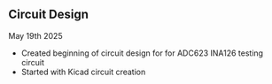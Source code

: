 ## Circuit Design 
May 19th 2025

* Created beginning of circuit design for for ADC623 INA126 testing circuit 
* Started with Kicad circuit creation
